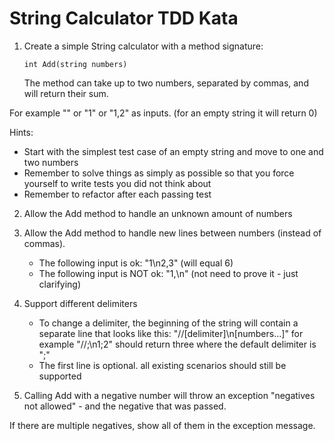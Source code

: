 # String Calculator TDD Kata

1.  Create a simple String calculator with a method signature:

        int Add(string numbers)

    The method can take up to two numbers, separated by commas, and will return their sum.

For example "" or "1" or "1,2" as inputs. (for an empty string it will return 0)

Hints:

- Start with the simplest test case of an empty string and move to one and two numbers
- Remember to solve things as simply as possible so that you force yourself to write tests you did not think about
- Remember to refactor after each passing test

2.  Allow the Add method to handle an unknown amount of numbers

3.  Allow the Add method to handle new lines between numbers (instead of commas).

    - The following input is ok: "1\n2,3" (will equal 6)
    - The following input is NOT ok: "1,\n" (not need to prove it - just clarifying)

4.  Support different delimiters

    - To change a delimiter, the beginning of the string will contain a separate line that looks like this: "//[delimiter]\n[numbers…]" for example "//;\n1;2" should return three where the default delimiter is ";"
    - The first line is optional. all existing scenarios should still be supported

5.  Calling Add with a negative number will throw an exception "negatives not allowed" - and the negative that was passed.

If there are multiple negatives, show all of them in the exception message.
